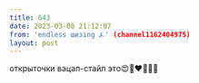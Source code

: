 ```yaml
---
title: 643
date: 2023-03-08 21:12:07
from: 'endless шизing ⍼' (channel1162404975)
layout: post
---
```


открыточки вацап-стайл это😍💋❤️🥰😍🥺
